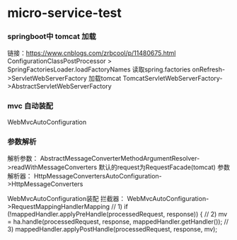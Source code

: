 # micro-service-test
### springboot中 tomcat 加载
链接：https://www.cnblogs.com/zrbcool/p/11480675.html
ConfigurationClassPostProcessor > 
SpringFactoriesLoader.loadFactoryNames 读取spring.factories
onRefresh->ServletWebServerFactory 加载tomcat
TomcatServletWebServerFactory->AbstractServletWebServerFactory

### mvc 自动装配
WebMvcAutoConfiguration

### 参数解析 
解析参数：
AbstractMessageConverterMethodArgumentResolver->readWithMessageConverters
默认的request为RequestFacade(tomcat)
参数解析器：
HttpMessageConvertersAutoConfiguration->HttpMessageConverters

WebMvcAutoConfiguration装配
拦截器：
WebMvcAutoConfiguration->RequestMappingHandlerMapping
// 1)
if (!mappedHandler.applyPreHandle(processedRequest, response)) {
// 2)
mv = ha.handle(processedRequest, response, mappedHandler.getHandler());
// 3)
mappedHandler.applyPostHandle(processedRequest, response, mv);
